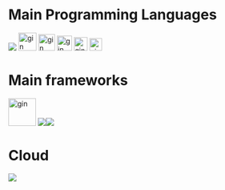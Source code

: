 

# Main Programming Languages

![](https://skillicons.dev/icons?i=golang,ruby,typescript,"")
<img src="https://static.velvetcache.org/pages/2018/06/13/party-gopher/dancing-gopher.gif" alt="gin" width="36">
<img src="https://static.velvetcache.org/pages/2018/06/13/party-gopher/dancing-gopher.gif" alt="gin" width="33">
<img src="https://static.velvetcache.org/pages/2018/06/13/party-gopher/dancing-gopher.gif" alt="gin" width="30">
<img src="https://static.velvetcache.org/pages/2018/06/13/party-gopher/dancing-gopher.gif" alt="gin" width="27">
<img src="https://static.velvetcache.org/pages/2018/06/13/party-gopher/dancing-gopher.gif" alt="gin" width="25">
<!--
![](https://github-readme-stats.vercel.app/api/top-langs?username=K123584&show_icons=true&locale=en&layout=compact)
-->
# Main frameworks
<img src="https://avatars.githubusercontent.com/u/7894478?v=4" alt="gin" width="55"> ![](https://skillicons.dev/icons?i=ruby_on_rails)![](https://skillicons.dev/icons?i=react)

# Cloud
![](https://skillicons.dev/icons?i=azure,aws)

